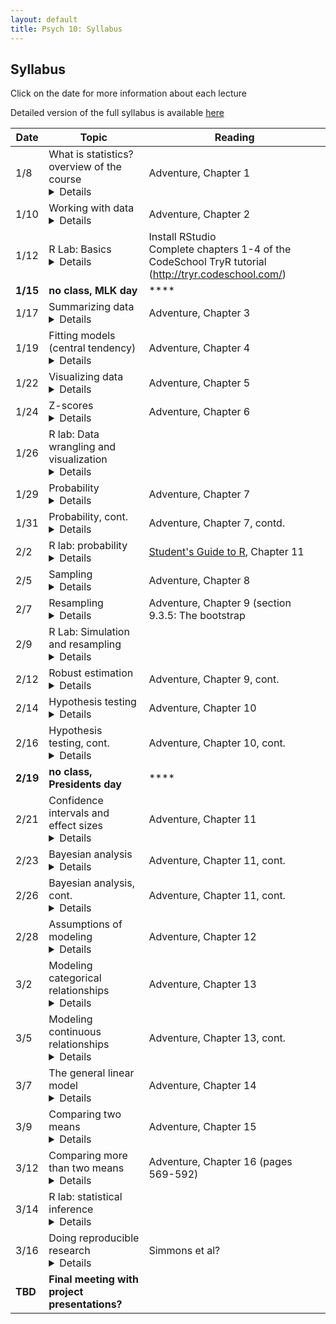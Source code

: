 ```yaml
---
layout: default
title: Psych 10: Syllabus
---
```

## Syllabus

Click on the date for more information about each lecture

Detailed version of the full syllabus is available [here](../full_syllabus)

| Date|Topic|Reading|
| ---|---|---|
| 1/8|What is statistics? overview of the course<details><br>Learning Objectives:<br><br>After this lecture, you should be able to:<br>* Describe the central goals and fundamental concepts of statistics.<br>* Describe the difference between experimental and observational research with regard to what can be inferred about causality<br>* Explain how randomization provides the ability to make inferences about causation.<br><br></details>|Adventure, Chapter 1|
| 1/10|Working with data <details><br>Learning Objectives:<br><br>After this lecture, you should be able to:<br>* Distinguish between different types of variables (quantitative/qualitative, discrete/continuous, scales of measurement)<br>* Describe the concept of measurement error<br>* Distinguish between the concepts of reliability and validity and apply each concept to a particular dataset<br><br></details>|Adventure, Chapter 2|
| 1/12|R Lab: Basics<details><br>Learning Objectives:<br><br>After this lecture, you should be able to:<br>* Interact with an RMarkdown notebook in RStudio<br>* Describe the difference between a variable and a function<br>* Create a vector, matrix, or data frame and access its elements<br>* Load a data file into a data frame and plots its contents<br><br>Links:<br><br>* For additional practice with R, check out the free courses provided by [Datacamp](http://www.datacamp.com).  In particular, their [Introduction to R](https://www.datacamp.com/courses/free-introduction-to-r) provides a nice basic overview of working in R.<br><br></details>|Install RStudio<br>Complete chapters 1-4 of the CodeSchool TryR tutorial (http://tryr.codeschool.com/)|
| **1/15**|**no class, MLK day**|****|
| 1/17|Summarizing data<details><br>Learning Objectives:<br><br>After this lecture, you should be able to:<br>* Compute absolute, relative, and cumulative frequency distributions for a given dataset<br>* Generate a graphical representation of frequency distributions<br>* Describe the difference between a normal and a long-tailed distribution, and describe the situations that give rise to each<br><br>Links:<br><br>* [Social network data](https://snap.stanford.edu/data/egonets-Facebook.html)<br><br></details>|Adventure, Chapter 3|
| 1/19|Fitting models (central tendency)<details><br>Learning Objectives:<br><br>After this lecture, you should be able to:<br>* Describe the basic equation for statistical models (outcome=model + error)<br>* Describe different measures of central tendency and dispersion, how they are computed, and how to determine which is most appropriate in any given circumstance.<br><br></details>|Adventure, Chapter 4|
| 1/22|Visualizing data<details><br>Learning Objectives:<br><br>After this lecture, you should be able to:<br>* Describe the principles that distinguish between good and bad graphs, and use them to identify good versus bad graphs.<br><br></details>|Adventure, Chapter 5|
| 1/24|Z-scores<details><br>Learning Objectives:<br><br>After this lecture, you should be able to:<br>* Describe the concept of a Z-score and compute them from a dataset<br><br></details>|Adventure, Chapter 6|
| 1/26|R lab: Data wrangling and visualization<details><br>Learning Objectives:<br><br>After this lecture, you should be able to:<br>* Describe the concept of tidy data<br><br></details>||
| 1/29|Probability<details><br>Learning Objectives:<br><br>After this lecture, you should be able to:<br>* Describe the sample space for a selected random experiment.<br>* Compute relative frequency and empirical probability for a given set of events<br>* Find probabilities of single events, complementary events, and the unions and intersections of collections of events.<br><br></details>|Adventure, Chapter 7|
| 1/31|Probability, cont.<details><br>Learning Objectives:<br><br>After this lecture, you should be able to:<br>* Describe the difference between a probability and a conditional probability<br>* Use Bayes’ theorem to compute the inverse conditional probability.<br>* Describe the law of large numbers.<br><br></details>|Adventure, Chapter 7, contd.|
| 2/2|R lab: probability<details><br>Learning Objectives:<br><br>After this lecture, you should be able to:<br><br></details>|[Student's Guide to R](https://cran.r-project.org/doc/contrib/Horton+Pruim+Kaplan_MOSAIC-StudentGuide.pdf), Chapter 11|
| 2/5|Sampling<details><br>Learning Objectives:<br><br>After this lecture, you should be able to:<br>* Distinguish between a population and a sample, and between population parameters and statistics<br>* Describe the concepts of sampling error and sampling distribution<br>* Describe how the Central Limit Theorem determines the nature of the sampling distribution of the mean<br><br></details>|Adventure, Chapter 8|
| 2/7|Resampling<details><br>Learning Objectives:<br><br>After this lecture, you should be able to:<br>* Describe the concept of the bootstrap and use it to estimate the sampling distribution of a statistic<br>* Describe how resampling can be used to create a null distribution for statistical testing<br><br></details>|Adventure, Chapter 9 (section 9.3.5: The bootstrap|
| 2/9|R Lab: Simulation and resampling<details><br>Learning Objectives:<br><br>After this lecture, you should be able to:<br><br></details>||
| 2/12|Robust estimation<details><br>Learning Objectives:<br><br>After this lecture, you should be able to:<br><br></details>|Adventure, Chapter 9, cont.|
| 2/14|Hypothesis testing<details><br>Learning Objectives:<br><br>After this lecture, you should be able to:<br>* Identify the components of a hypothesis test, including the parameter of interest, the null and alternative hypotheses, and the test statistic.<br>* Describe the proper interpretations of a p-value and a confidence interval as well as common misinterpretations<br>* Distinguish between the two types of error in hypothesis testing, and the factors that determine them.<br><br></details>|Adventure, Chapter 10|
| 2/16|Hypothesis testing, cont.<details><br>Learning Objectives:<br><br>After this lecture, you should be able to:<br>* Describe how resampling can be used to compute a p-value.<br>* Describe the concept of positive predictive value and apply it in the context of a specific inference.<br>* Define the concept of statistical power, and compute statistical power for a given statistical test.<br>* Describe the main criticisms of null hypothesis statistical testing<br><br></details>|Adventure, Chapter 10, cont.|
| **2/19**|**no class, Presidents day**|****|
| 2/21|Confidence intervals and effect sizes<details><br>Learning Objectives:<br><br>After this lecture, you should be able to:<br>* Describe the proper interpretation of a confidence interval, and compute a confidence interval for the mean of a given dataset.<br>* Define the concept of effect size, and compute the effect size for a given test.<br><br></details>|Adventure, Chapter 11|
| 2/23|Bayesian analysis<details><br>Learning Objectives:<br><br>After this lecture, you should be able to:<br><br></details>|Adventure, Chapter 11, cont.|
| 2/26|Bayesian analysis, cont.<details><br>Learning Objectives:<br><br>After this lecture, you should be able to:<br><br></details>|Adventure, Chapter 11, cont.|
| 2/28|Assumptions of modeling<details><br>Learning Objectives:<br><br>After this lecture, you should be able to:<br><br></details>|Adventure, Chapter 12|
| 3/2|Modeling categorical relationships<details><br>Learning Objectives:<br><br>After this lecture, you should be able to:<br>* Describe the concept of a contingency table for categorical data.<br>* Describe the concept of the chi-squared test for association and compute it for a given contingency table.<br><br></details>|Adventure, Chapter 13|
| 3/5|Modeling continuous relationships<details><br>Learning Objectives:<br><br>After this lecture, you should be able to:<br>* Describe the concept of the correlation coefficient and its interpretation and compute it for a bivariate dataset<br>* Describe the potential causal influences that can give rise to a correlation.<br><br>Links:<br><br>* [Spurious Correlations](http://www.tylervigen.com/spurious-correlations)<br><br></details>|Adventure, Chapter 13, cont.|
| 3/7|The general linear model<details><br>Learning Objectives:<br><br>After this lecture, you should be able to:<br>* Describe the concept of linear regression and apply it to a bivariate dataset<br>* Describe the problem of overfitting and identify it in an example dataset.<br><br></details>|Adventure, Chapter 14|
| 3/9|Comparing two means<details><br>Learning Objectives:<br><br>After this lecture, you should be able to:<br>* Determine whether a one-sample t-test or two-sample t-test is appropriate for a given hypothesis.<br>* Compute a one-sample and two-sample t-test on relevant datasets, and compute the effect size and confidence intervals associated with each of these tests.<br><br></details>|Adventure, Chapter 15|
| 3/12|Comparing more than two means<details><br>Learning Objectives:<br><br>After this lecture, you should be able to:<br><br></details>|Adventure, Chapter 16 (pages 569-592)|
| 3/14|R lab: statistical inference<details><br>Learning Objectives:<br><br>After this lecture, you should be able to:<br><br></details>||
| 3/16|Doing reproducible research<details><br>Learning Objectives:<br><br>After this lecture, you should be able to:<br>* Describe the concept of P-hacking and its effects on scientific practice<br>* Identify cases of circular analysis/double-dipping<br>* Describe the problem of multiple comparisons and methods for correcting for it<br><br>Links:<br><br>* [Fivethirtyeight P-hacking demo](https://projects.fivethirtyeight.com/p-hacking/)<br><br></details>|Simmons et al?|
| **TBD**|**Final meeting with project presentations?**|
